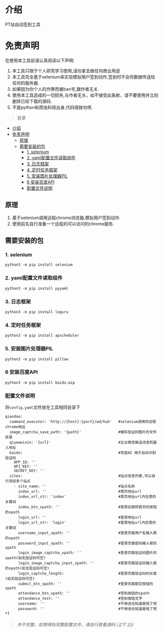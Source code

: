 # 介绍
PT站自动签到工具

# 免责声明
在使用本工具前请认真阅读以下声明:
1. 本工具只限于个人研究学习使用,请勿拿去做任何商业用途
2. 本工具完全基于selenium来实现模拟用户签到动作,签到时不会将数据传送给任何的服务器.
3. 如果因为你个人的作弊而被ban号,跟作者无关.
4. 使用本工具造成的一切损失,与作者无关。如不接受此条款，请不要使用并立刻删除已经下载的源码.
5. 不是python和爬虫科班出身,代码很挫勿喷.

> 目录
- [介绍](#介绍)
- [免责声明](#免责声明)
  - [原理](#原理)
  - [需要安装的包](#需要安装的包)
    - [1. selenium](#1-selenium)
    - [2. yaml配置文件读取组件](#2-yaml配置文件读取组件)
    - [3. 日志框架](#3-日志框架)
    - [4. 定时任务框架](#4-定时任务框架)
    - [5. 安装图片处理器PIL](#5-安装图片处理器pil)
    - [6 安装百度API](#6-安装百度api)
    - [配置文件说明](#配置文件说明)

## 原理
1. 基于selenium调用远程chrome浏览器,模拟用户签到动作.
2. 使用前先自行准备一个远程的可以访问的chrome服务.

## 需要安装的包
### 1. selenium
`python3 -m pip install selenium`
### 2. yaml配置文件读取组件
`python3 -m pip install pyyaml`
### 3. 日志框架
`python3 -m pip install loguru`
### 4. 定时任务框架
`python3 -m pip install apscheduler`
### 5. 安装图片处理器PIL
`python3 -m pip install pillow`
### 6 安装百度API
`python3 -m pip install baidu-aip`

### 配置文件说明 
将`config.yaml`文件放在工具相同目录下
```
qiandao:
  command_executor: 'http://{host}:{port}/wd/hub'   #selenium调用的远程chrome地址
  image_captcha_save_path: '{path}'                 #缓存验证码图片的文件目录
  qiyeweixin: '{url}'                               #企业微信推送消息机器人地址
  baidu:                                            #百度AI 用于自动识别验证码
    APP_ID: ''
    API_KEY: ''
    SECRET_KEY: ''
  sites:                                            #站点信息列表,可以自行添加多个站点
    - site_name: ''                                 #站点名称
      index_url: ''                                 #首页地址url
      index_url_str: 'index'                        #首页地址url内任意的关键词
      index_btn_xpath: ''                           #登录后跳转首页的按钮的xpath
      login_url: ''                                 #登录地址url
      login_url_str: 'login'                        #登录地址url内任意的关键词
      username_input_xpath: ''                      #登录页面用户名输入框的xpath
      password_input_xpath: ''                      #登录页面密码输入框的xpath
      login_image_captcha_xpath: ''                 #登录页面验证码图片的xpath(如无验证码可空)
      login_image_captcha_input_xpath: ''           #登录页面验证码输入框的xpath(如无验证码可空)
      login_captcha_length:                         #登录页面验证码的长度(如无验证码可空)
      submit_btn_xpath: ''                          #登录页面提交按钮的xpath
      attendance_btn_xpath: ''                      #签到按钮的xpath
      attendance_text: ''                           #签到按钮文字
      username: ''                                  #不用说也知道是啥了吧       
      password: ''                                  #不用说也知道是啥了吧+1
```
> ###### 并不完整，如想得到完整配置文件，请自行查看源码 (≧▽≦)/
